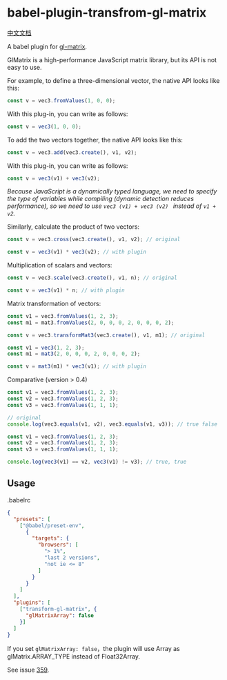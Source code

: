 # babel-plugin-transfrom-gl-matrix

[中文文档](README-CN.md)

A babel plugin for [gl-matrix](https://github.com/toji/gl-matrix).

GlMatrix is a high-performance JavaScript matrix library, but its API is not easy to use.

For example, to define a three-dimensional vector, the native API looks like this:

```js
const v = vec3.fromValues(1, 0, 0);
```

With this plug-in, you can write as follows:

```js
const v = vec3(1, 0, 0);
```

To add the two vectors together, the native API looks like this:

```js
const v = vec3.add(vec3.create(), v1, v2);
```

With this plug-in, you can write as follows:

```js
const v = vec3(v1) + vec3(v2);
```

_Because JavaScript is a dynamically typed language, we need to specify the type of variables while compiling (dynamic detection reduces performance), so we need to use `vec3 (v1) + vec3 (v2) ` instead of `v1 + v2`._

Similarly, calculate the product of two vectors:

```js
const v = vec3.cross(vec3.create(), v1, v2); // original
```

```js
const v = vec3(v1) * vec3(v2); // with plugin
```

Multiplication of scalars and vectors:

```js
const v = vec3.scale(vec3.create(), v1, n); // original
```

```js
const v = vec3(v1) * n; // with plugin
```

Matrix transformation of vectors:

```js
const v1 = vec3.fromValues(1, 2, 3);
const m1 = mat3.fromValues(2, 0, 0, 0, 2, 0, 0, 0, 2);

const v = vec3.transformMat3(vec3.create(), v1, m1); // original
```

```js
const v1 = vec3(1, 2, 3);
const m1 = mat3(2, 0, 0, 0, 2, 0, 0, 0, 2);

const v = mat3(m1) * vec3(v1); // with plugin
```

Comparative (version > 0.4)

```js
const v1 = vec3.fromValues(1, 2, 3);
const v2 = vec3.fromValues(1, 2, 3);
const v3 = vec3.fromValues(1, 1, 1);

// original
console.log(vec3.equals(v1, v2), vec3.equals(v1, v3)); // true false
```

```js
const v1 = vec3.fromValues(1, 2, 3);
const v2 = vec3.fromValues(1, 2, 3);
const v3 = vec3.fromValues(1, 1, 1);

console.log(vec3(v1) == v2, vec3(v1) != v3); // true, true
```

## Usage

.babelrc

```json
{
  "presets": [
    ["@babel/preset-env",
      {
        "targets": {
          "browsers": [
            "> 1%",
            "last 2 versions",
            "not ie <= 8"
          ]
        }
      }
    ]
  ],
  "plugins": [
    ["transform-gl-matrix", {
      "glMatrixArray": false
    }]
  ]
}
```

If you set `glMatrixArray: false`，the plugin will use Array as glMatrix.ARRAY_TYPE instead of Float32Array.

See issue [359](https://github.com/toji/gl-matrix/issues/359).
